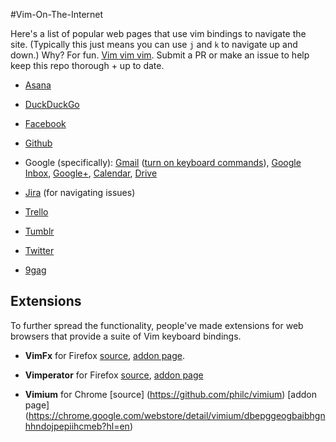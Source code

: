 #Vim-On-The-Internet

Here's a list of popular web pages that use vim bindings to navigate the site. (Typically this just means you can use `j` and `k` to navigate up and down.) Why? For fun. <a href="https://twitter.com/iamdevloper/status/588355053104267264">Vim vim vim<a/>. Submit a PR or make an issue to help keep this repo thorough + up to date.

- <a href="https://asana.com">Asana</a>

- <a href = "https://duckduckgo.com/"> DuckDuckGo </a>

- <a href="http://facebook.com">Facebook</a>

- <a href="http://github.com">Github</a> 
- Google (specifically): <a href="http://gmail.com">Gmail</a> ([turn on keyboard commands](https://support.google.com/mail/answer/6594?hl=en)), <a href="https://inbox.google.com/">Google Inbox</a>, <a href="http://plus.google.com">Google+</a>, <a href="http://calendar.google.com">Calendar</a>, <a href="http://drive.google.com">Drive</a>

- <a href="http://jira.com">Jira</a> (for navigating issues)

- <a href="http://trello.com">Trello</a>

- <a href="http://tumblr.com">Tumblr</a>

- <a href="http://twitter.com">Twitter</a>

- <a href="http://9gag.com">9gag</a>



## Extensions

To further spread the functionality, people've made extensions for web browsers that provide a suite of Vim keyboard bindings.

- **VimFx** for Firefox [source](https://github.com/akhodakivskiy/VimFx),  [addon page](https://addons.mozilla.org/en-us/firefox/addon/vimfx).

- **Vimperator** for Firefox [source](https://github.com/vimperator/vimperator-labs), [addon page](https://addons.mozilla.org/en-US/firefox/addon/vimperator/)

- **Vimium** for Chrome [source] (https://github.com/philc/vimium) [addon page] (https://chrome.google.com/webstore/detail/vimium/dbepggeogbaibhgnhhndojpepiihcmeb?hl=en) 

